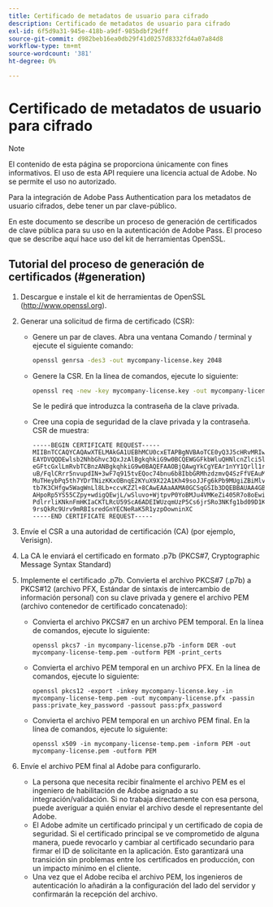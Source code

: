 ```yaml
---
title: Certificado de metadatos de usuario para cifrado
description: Certificado de metadatos de usuario para cifrado
exl-id: 6f5d9a31-945e-418b-a9df-985bdbf29dff
source-git-commit: d982beb16ea0db29f41d0257d8332fd4a07a84d8
workflow-type: tm+mt
source-wordcount: '381'
ht-degree: 0%

---
```


# Certificado de metadatos de usuario para cifrado

>[!NOTE]
>
>El contenido de esta página se proporciona únicamente con fines informativos. El uso de esta API requiere una licencia actual de Adobe. No se permite el uso no autorizado.

Para la integración de Adobe Pass Authentication para los metadatos de usuario cifrados, debe tener un par clave-público.

En este documento se describe un proceso de generación de certificados de clave pública para su uso en la autenticación de Adobe Pass. El proceso que se describe aquí hace uso del kit de herramientas OpenSSL.

## Tutorial del proceso de generación de certificados (#generation)

1. Descargue e instale el kit de herramientas de OpenSSL (http://www.openssl.org).

1. Generar una solicitud de firma de certificado (CSR):

   * Genere un par de claves.  Abra una ventana Comando / terminal y ejecute el siguiente comando:

     ```bash
     openssl genrsa -des3 -out mycompany-license.key 2048
     ```

   * Genere la CSR. En la línea de comandos, ejecute lo siguiente:

     ```bash
     openssl req -new -key mycompany-license.key -out mycompany-license.csr -batch
     ```

     Se le pedirá que introduzca la contraseña de la clave privada.

   * Cree una copia de seguridad de la clave privada y la contraseña. CSR de muestra:

     ```
     -----BEGIN CERTIFICATE REQUEST-----
     MIIBnTCCAQYCAQAwXTELMAkGA1UEBhMCU0cxETAPBgNVBAoTCE0yQ3J5cHRvMRIw
     EAYDVQQDEwlsb2NhbGhvc3QxJzAlBgkqhkiG9w0BCQEWGGFkbWluQHNlcnZlci5l
     eGFtcGxlLmRvbTCBnzANBgkqhkiG9w0BAQEFAAOBjQAwgYkCgYEAr1nYY1Qrll1r
     uB/FqlCRrr5nvupdIN+3wF7q915tvEQoc74bnu6b8IbbGRMhzdzmvQ4SzFfVEAuM
     MuTHeybPq5th7YDrTNizKKxOBnqE2KYuX9X22A1Kh49soJJFg6kPb9MUgiZBiMlv
     tb7K3CHfgw5WagWnLl8Lb+ccvKZZl+8CAwEAAaAAMA0GCSqGSIb3DQEBBAUAA4GB
     AHpoRp5YS55CZpy+wdigQEwjL/wSluvo+WjtpvP0YoBMJu4VMKeZi405R7o8oEwi
     PdlrrliKNknFmHKIaCKTLRcU59ScA6ADEIWUzqmUzP5Cs6jrSRo3NKfg1bd09D1K
     9rsQkRc9Urv9mRBIsredGnYECNeRaK5R1yzpOowninXC
     -----END CERTIFICATE REQUEST-----
     ```

1. Envíe el CSR a una autoridad de certificación (CA) (por ejemplo, Verisign).

1. La CA le enviará el certificado en formato .p7b (PKCS#7, Cryptographic Message Syntax Standard)

1. Implemente el certificado .p7b. Convierta el archivo PKCS#7 (.p7b) a PKCS#12 (archivo PFX, Estándar de sintaxis de intercambio de información personal) con su clave privada y genere el archivo PEM (archivo contenedor de certificado concatenado):

   * Convierta el archivo PKCS#7 en un archivo PEM temporal. En la línea de comandos, ejecute lo siguiente:

     ```
     openssl pkcs7 -in mycompany-license.p7b -inform DER -out mycompany-license-temp.pem -outform PEM -print_certs
     ```

   * Convierta el archivo PEM temporal en un archivo PFX.  En la línea de comandos, ejecute lo siguiente:

     ```
     openssl pkcs12 -export -inkey mycompany-license.key -in mycompany-license-temp.pem -out mycompany-license.pfx -passin pass:private_key_password -passout pass:pfx_password
     ```

   * Convierta el archivo PEM temporal en un archivo PEM final. En la línea de comandos, ejecute lo siguiente:

     ```
     openssl x509 -in mycompany-license-temp.pem -inform PEM -out mycompany-license.pem -outform PEM
     ```

1. Envíe el archivo PEM final al Adobe para configurarlo.

   * La persona que necesita recibir finalmente el archivo PEM es el ingeniero de habilitación de Adobe asignado a su integración/validación. Si no trabaja directamente con esa persona, puede averiguar a quién enviar el archivo desde el representante del Adobe.
   * El Adobe admite un certificado principal y un certificado de copia de seguridad. Si el certificado principal se ve comprometido de alguna manera, puede revocarlo y cambiar al certificado secundario para firmar el ID de solicitante en la aplicación. Esto garantizará una transición sin problemas entre los certificados en producción, con un impacto mínimo en el cliente.
   * Una vez que el Adobe reciba el archivo PEM, los ingenieros de autenticación lo añadirán a la configuración del lado del servidor y confirmarán la recepción del archivo.
